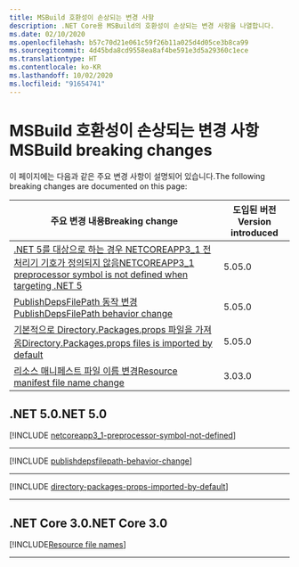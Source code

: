 ```yaml
---
title: MSBuild 호환성이 손상되는 변경 사항
description: .NET Core용 MSBuild의 호환성이 손상되는 변경 사항을 나열합니다.
ms.date: 02/10/2020
ms.openlocfilehash: b57c70d21e061c59f26b11a025d4d05ce3b8ca99
ms.sourcegitcommit: 4d45bda8cd9558ea8af4be591e3d5a29360c1ece
ms.translationtype: HT
ms.contentlocale: ko-KR
ms.lasthandoff: 10/02/2020
ms.locfileid: "91654741"
---
```

# <a name="msbuild-breaking-changes"></a><span data-ttu-id="bafeb-103">MSBuild 호환성이 손상되는 변경 사항</span><span class="sxs-lookup"><span data-stu-id="bafeb-103">MSBuild breaking changes</span></span>

<span data-ttu-id="bafeb-104">이 페이지에는 다음과 같은 주요 변경 사항이 설명되어 있습니다.</span><span class="sxs-lookup"><span data-stu-id="bafeb-104">The following breaking changes are documented on this page:</span></span>

| <span data-ttu-id="bafeb-105">주요 변경 내용</span><span class="sxs-lookup"><span data-stu-id="bafeb-105">Breaking change</span></span> | <span data-ttu-id="bafeb-106">도입된 버전</span><span class="sxs-lookup"><span data-stu-id="bafeb-106">Version introduced</span></span> |
| - | - |
| [<span data-ttu-id="bafeb-107">.NET 5를 대상으로 하는 경우 NETCOREAPP3_1 전처리기 기호가 정의되지 않음</span><span class="sxs-lookup"><span data-stu-id="bafeb-107">NETCOREAPP3_1 preprocessor symbol is not defined when targeting .NET 5</span></span>](#netcoreapp3_1-preprocessor-symbol-is-not-defined-when-targeting-net-5) | <span data-ttu-id="bafeb-108">5.0</span><span class="sxs-lookup"><span data-stu-id="bafeb-108">5.0</span></span> |
| [<span data-ttu-id="bafeb-109">PublishDepsFilePath 동작 변경</span><span class="sxs-lookup"><span data-stu-id="bafeb-109">PublishDepsFilePath behavior change</span></span>](#publishdepsfilepath-behavior-change) | <span data-ttu-id="bafeb-110">5.0</span><span class="sxs-lookup"><span data-stu-id="bafeb-110">5.0</span></span> |
| [<span data-ttu-id="bafeb-111">기본적으로 Directory.Packages.props 파일을 가져옴</span><span class="sxs-lookup"><span data-stu-id="bafeb-111">Directory.Packages.props files is imported by default</span></span>](#directorypackagesprops-files-is-imported-by-default) | <span data-ttu-id="bafeb-112">5.0</span><span class="sxs-lookup"><span data-stu-id="bafeb-112">5.0</span></span> |
| [<span data-ttu-id="bafeb-113">리소스 매니페스트 파일 이름 변경</span><span class="sxs-lookup"><span data-stu-id="bafeb-113">Resource manifest file name change</span></span>](#resource-manifest-file-name-change) | <span data-ttu-id="bafeb-114">3.0</span><span class="sxs-lookup"><span data-stu-id="bafeb-114">3.0</span></span> |

## <a name="net-50"></a><span data-ttu-id="bafeb-115">.NET 5.0</span><span class="sxs-lookup"><span data-stu-id="bafeb-115">.NET 5.0</span></span>

[!INCLUDE [netcoreapp3_1-preprocessor-symbol-not-defined](../../../includes/core-changes/msbuild/5.0/netcoreapp3_1-preprocessor-symbol-not-defined.md)]

***

[!INCLUDE [publishdepsfilepath-behavior-change](../../../includes/core-changes/msbuild/5.0/publishdepsfilepath-behavior-change.md)]

***

[!INCLUDE [directory-packages-props-imported-by-default](../../../includes/core-changes/msbuild/5.0/directory-packages-props-imported-by-default.md)]

***

## <a name="net-core-30"></a><span data-ttu-id="bafeb-116">.NET Core 3.0</span><span class="sxs-lookup"><span data-stu-id="bafeb-116">.NET Core 3.0</span></span>

[!INCLUDE[Resource file names](~/includes/core-changes/msbuild/3.0/resource-manifest-name.md)]

***
